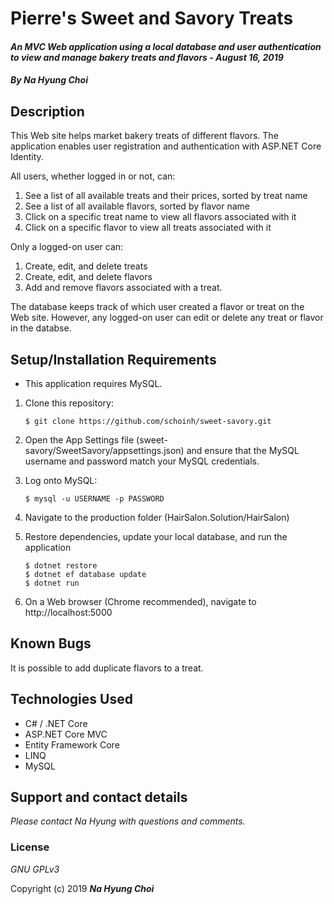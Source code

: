 # Pierre's Sweet and Savory Treats

#### _An MVC Web application using a local database and user authentication to view and manage bakery treats and flavors - August 16, 2019_

#### _By **Na Hyung Choi**_

## Description

This Web site helps market bakery treats of different flavors. The application enables user registration and authentication with ASP.NET Core Identity.

All users, whether logged in or not, can:
1. See a list of all available treats and their prices, sorted by treat name
2. See a list of all available flavors, sorted by flavor name
3. Click on a specific treat name to view all flavors associated with it
4. Click on a specific flavor to view all treats associated with it

Only a logged-on user can:
1. Create, edit, and delete treats
2. Create, edit, and delete flavors
3. Add and remove flavors associated with a treat.

The database keeps track of which user created a flavor or treat on the Web site. However, any logged-on user can edit or delete any treat or flavor in the databse.

## Setup/Installation Requirements

* This application requires MySQL.

1. Clone this repository:
    ```
    $ git clone https://github.com/schoinh/sweet-savory.git
    ```
2. Open the App Settings file (sweet-savory/SweetSavory/appsettings.json) and ensure that the MySQL username and password match your MySQL credentials.

3. Log onto MySQL:
    ```
    $ mysql -u USERNAME -p PASSWORD
    ```
4. Navigate to the production folder (HairSalon.Solution/HairSalon)
5. Restore dependencies, update your local database, and run the application
    ```
    $ dotnet restore
    $ dotnet ef database update
    $ dotnet run
    ```
7. On a Web browser (Chrome recommended), navigate to http://localhost:5000

## Known Bugs
It is possible to add duplicate flavors to a treat.

## Technologies Used
* C# / .NET Core
* ASP.NET Core MVC
* Entity Framework Core
* LINQ
* MySQL

## Support and contact details

_Please contact Na Hyung with questions and comments._

### License

*GNU GPLv3*

Copyright (c) 2019 **_Na Hyung Choi_**